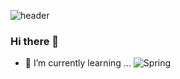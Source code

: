 


<!--**yunji118/yunji118** is a ✨ _special_ ✨ repository because its `README.md` (this file) appears on your GitHub profile.-->

![header](https://capsule-render.vercel.app/api?type=wave&color=auto&height=200&section=header&text=Yunji's%20github&fontSize=30&animation=scaleIn&fontAlignY=40)

### Hi there 👋

<!--Here are some ideas to get you started:

- 🔭 I’m currently working on ...-->
- 🌱 I’m currently learning ... ![Spring](https://img.shields.io/badge/spring-로고색?style=flat-square&logo=spring&logoColor=white)
<!--- 👯 I’m looking to collaborate on ...
- 🤔 I’m looking for help with ...
- 💬 Ask me about ...
- 📫 How to reach me: ...
- 😄 Pronouns: ...
- ⚡ Fun fact: ...-->

